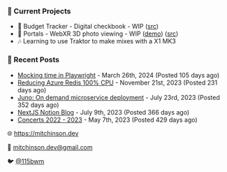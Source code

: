 ### 📌 Current Projects
- 💸 Budget Tracker - Digital checkbook - WIP ([src](https://github.com/bmitchinson/budget-entry))
- 📸 Portals - WebXR 3D photo viewing - WIP ([demo](https://portals.mitchinson.dev/)) ([src](https://github.com/bmitchinson/vr-jpg-viewer-webxr))
- 🎶 Learning to use Traktor to make mixes with a X1 MK3

### 📝 Recent Posts

- [Mocking time in Playwright](https://blog.mitchinson.dev/playwright-mock-time) - March 26th, 2024 (Posted 105 days ago)
- [Reducing Azure Redis 100% CPU](https://blog.mitchinson.dev/redis-cpu) - November 21st, 2023 (Posted 231 days ago)
- [Juno: On demand microservice deployment](https://blog.mitchinson.dev/juno) - July 23rd, 2023 (Posted 352 days ago)
- [NextJS Notion Blog](https://blog.mitchinson.dev/blog-2023) - July 9th, 2023 (Posted 366 days ago)
- [Concerts 2022 - 2023](https://blog.mitchinson.dev/concerts-2023) - May 7th, 2023 (Posted 429 days ago)

🌐 https://mitchinson.dev

💌 mitchinson.dev@gmail.com

🐦 [@115bwm](https://twitter.com/115bwm)